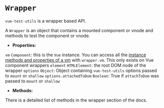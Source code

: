 # `Wrapper`

`vue-test-utils` is a wrapper based API.

A `Wrapper` is an object that contains a mounted component or vnode and methods to test the component or vnode.

- **Properties:**

`vm` `Component`: this is the `Vue` instance. You can access all the [instance methods and properties of a vm](https://vuejs.org/v2/api/#Instance-Properties) with `wrapper.vm`. This only exists on Vue component wrappers
`element` `HTMLElement`: the root DOM node of the wrapper
`options` `Object`: Object containing `vue-test-utils` options passed to `mount` or `shallow`
`options.attachedToDom` `Boolean`: True if `attachToDom` was passed to `mount` or `shallow`

- **Methods:**

There is a detailed list of methods in the wrapper section of the docs.
